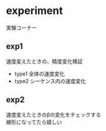 # experiment
実験コーナー

## exp1
速度変えたときの、精度変化検証  
- type1 全体の速度変化
- type2 シーケンス内の速度変化

## exp2
速度変えたときのβの変化をチェックする  
線形になってたら嬉しい  